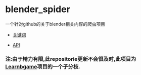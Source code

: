 # blender_spider

一个针对github的关于blender相关内容的爬虫项目

* [关键词](https://github.com/BlenderCN/blender_spider/blob/master/%E5%85%B3%E9%94%AE%E8%AF%8D.md)

* [API](https://github.com/BlenderCN/blender_spider/blob/master/API.md)


### 注:由于精力有限,此repositorie更新不会很及时,此项目为[Learnbgame](https://github.com/BlenderCN/Learnbgame)项目的一个子分枝.

